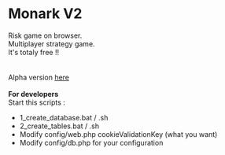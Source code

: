 # Monark V2
Risk game on browser.<br>
Multiplayer strategy game.<br>
It's totaly free !!<br>
<br><br>
Alpha version <a href="http://monark2.hebergratuit.net/web/" target="_blank">here</a>
<br><br>
<b>For developers </b><br>
Start this scripts : <br>
- 1_create_database.bat / .sh<br>
- 2_create_tables.bat / .sh<br>
- Modify config/web.php cookieValidationKey (what you want)<br>
- Modify config/db.php for your configuration <br>

